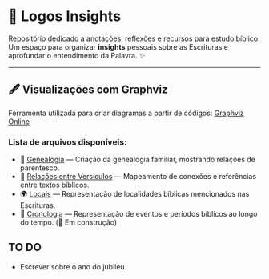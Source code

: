 # 📖 Logos Insights  
Repositório dedicado a anotações, reflexões e recursos para estudo bíblico.  
Um espaço para organizar **insights** pessoais sobre as Escrituras e aprofundar o entendimento da Palavra. ✨  

---

## 🖋️ Visualizações com Graphviz  
Ferramenta utilizada para criar diagramas a partir de códigos: [Graphviz Online](https://dreampuf.github.io/GraphvizOnline/)  

### Lista de arquivos disponíveis:
- 🧬 [Genealogia](./genealogia.dot) — Criação da genealogia familiar, mostrando relações de parentesco.  
- 🔗 [Relações entre Versículos](./relacoes_versiculos.dot) — Mapeamento de conexões e referências entre textos bíblicos.  
- 🌍 [Locais](./locais.dot) — Representação de localidades bíblicas mencionados nas Escrituras. 
- 📜 [Cronologia](./cronologia.dot) — Representação de eventos e períodos bíblicos ao longo do tempo. (🚧 Em construção)

## TO DO
 - Escrever sobre o ano do jubileu.
